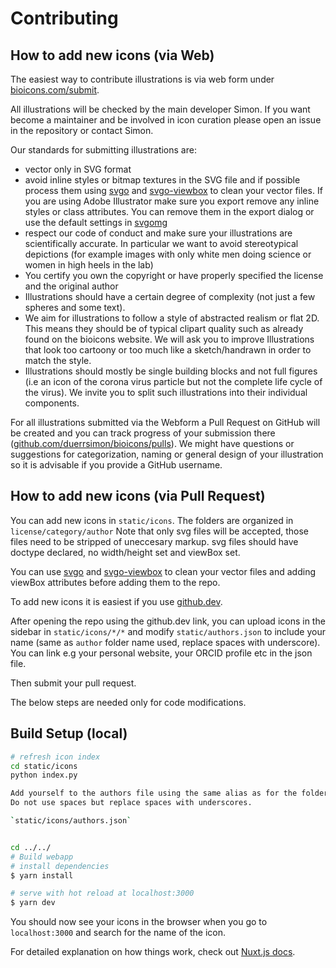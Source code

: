 # Contributing

## How to add new icons (via Web)

The easiest way to contribute illustrations is via web form under [bioicons.com/submit](https://bioicons.com/submit/). 

All illustrations will be checked by the main developer Simon. If you want become a maintainer and be involved in icon curation please open an issue in the repository or contact Simon. 

Our standards for submitting illustrations are: 

- vector only in SVG format
- avoid inline styles or bitmap textures in the SVG file and if possible process them using [svgo](https://github.com/svg/svgo) and [svgo-viewbox](https://github.com/scriptex/svgo-viewbox) to clean your vector files. If you are using Adobe Illustrator make sure you export remove any inline styles or class attributes. You can remove them in the export dialog or use the default settings in [svgomg](https://jakearchibald.github.io/svgomg/)
- respect our code of conduct and make sure your illustrations are scientifically accurate. 
  In particular we want to avoid stereotypical depictions (for example images with only white men doing science or women in high heels in the lab)
- You certify you own the copyright or have properly specified the license and the original author
- Illustrations should have a certain degree of complexity (not just a few spheres and some text).
- We aim for illustrations to follow a style of abstracted realism or flat 2D. This means they should be of typical clipart quality such as already found on the bioicons website. We will ask you to improve Illustrations that look too cartoony or too much like a sketch/handrawn in order to match the style.
- Illustrations should mostly be single building blocks and not full figures (i.e an icon of the corona virus particle but not the complete life cycle of the virus). We invite you to split such illustrations into their individual components. 

For all illustrations submitted via the Webform a Pull Request on GitHub will be created and you can track progress of your submission there ([github.com/duerrsimon/bioicons/pulls](https://github.com/duerrsimon/bioicons/pulls)).
We might have questions or suggestions for categorization, naming or general design of your illustration so it is advisable if you provide a GitHub username.

  

## How to add new icons (via Pull Request)

You can add new icons in `static/icons`. The folders are organized in `license/category/author`
Note that only svg files will be accepted, those files need to be stripped of uneccesary markup. 
svg files should have doctype declared, no width/height set and viewBox set. 

You can use [svgo](https://github.com/svg/svgo) and [svgo-viewbox](https://github.com/scriptex/svgo-viewbox) to clean your vector files and adding viewBox attributes before adding them to the repo. 

To add new icons it is easiest if you use [github.dev](github.dev/duerrsimon/bioicons). 

After opening the repo using the github.dev link, you can upload icons in the sidebar in `static/icons/*/*` and modify `static/authors.json` to include your name (same as `author` folder name used, replace spaces with underscore). You can link e.g your personal website, your ORCID profile etc in the json file.

Then submit your pull request.


The below steps are needed only for code modifications. 
## Build Setup (local)

```bash
# refresh icon index
cd static/icons
python index.py

Add yourself to the authors file using the same alias as for the folder name. You can link e.g your personal website, your ORCID profile etc. 
Do not use spaces but replace spaces with underscores. 

`static/icons/authors.json`


cd ../../
# Build webapp
# install dependencies
$ yarn install

# serve with hot reload at localhost:3000
$ yarn dev
```
You should now see your icons in the browser when you go to `localhost:3000` and search for the name of the icon.

For detailed explanation on how things work, check out [Nuxt.js docs](https://nuxtjs.org).
